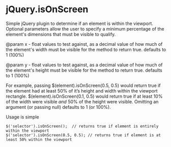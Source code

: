 jQuery.isOnScreen
==========

Simple jQuery plugin to determine if an element is within the viewport.  Optional parameters allow the user to specify a minimum percentage of the element's dimensions that must be visible to qualify.

@param x - float values to test against, as a decimal value of how much of the element's width must be visible for the method to return true.  defaults to 1 (100%)

@param y - float values to test against, as a decimal value of how much of the element's height must be visible for the method to return true.  defaults to 1 (100%)

For example, passing $(element).isOnScreen(0.5, 0.5) would return true if the element had at least 50% of it’s height and width within the viewport rectangle. $(element).isOnScreen(0.1, 0.5) would return true if at least 10% of the width were visible *and* 50% of the height were visible. Omitting an argument (or passing null) defaults to 1 (or 100%).

Usage is simple

    $('selector').isOnScreen();  // returns true if element is entirely within the viewport
    $('selector').isOnScreen(0.5, 0.5); // returns true if element is at least 50% within the viewport
